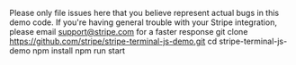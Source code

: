 Please only file issues here that you believe represent actual bugs in this demo code.
If you're having general trouble with your Stripe integration, please email support@stripe.com for a faster response
git clone https://github.com/stripe/stripe-terminal-js-demo.git
cd stripe-terminal-js-demo
npm install
npm run start
